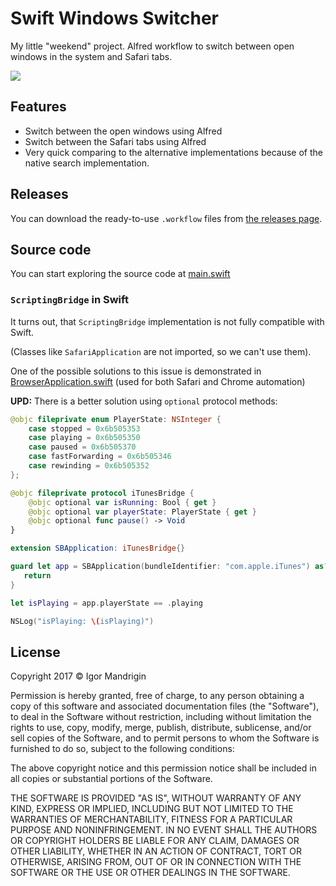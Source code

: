 # Swift Windows Switcher

My little "weekend" project.
Alfred workflow to switch between open windows in the system and Safari tabs.

![](/demo_concise.gif)

## Features
- Switch between the open windows using Alfred
- Switch between the Safari tabs using Alfred
- Very quick comparing to the alternative implementations because of the native search implementation.

## Releases

You can download the ready-to-use `.workflow` files from [the releases page](https://github.com/mandrigin/AlfredSwitchWindows/releases).

## Source code

You can start exploring the source code at [main.swift](EnumWindows/main.swift)

### `ScriptingBridge` in Swift

It turns out, that `ScriptingBridge` implementation is not fully compatible with Swift.

(Classes like `SafariApplication` are not imported, so we can't use them).

One of the possible solutions to this issue is demonstrated in [BrowserApplication.swift](EnumWindows/BrowserApplication.swift)
(used for both Safari and Chrome automation)

**UPD:** There is a better solution using `optional` protocol methods:
```swift
@objc fileprivate enum PlayerState: NSInteger {
    case stopped = 0x6b505353
    case playing = 0x6b505350
    case paused = 0x6b505370
    case fastForwarding = 0x6b505346
    case rewinding = 0x6b505352
};

@objc fileprivate protocol iTunesBridge {
    @objc optional var isRunning: Bool { get }
    @objc optional var playerState: PlayerState { get }
    @objc optional func pause() -> Void
}

extension SBApplication: iTunesBridge{}

guard let app = SBApplication(bundleIdentifier: "com.apple.iTunes") as? iTunesBridge else {
   return
}

let isPlaying = app.playerState == .playing

NSLog("isPlaying: \(isPlaying)")
```

## License

Copyright 2017 © Igor Mandrigin

Permission is hereby granted, free of charge, to any person obtaining a copy of this software and associated documentation files (the "Software"), to deal in the Software without restriction, including without limitation the rights to use, copy, modify, merge, publish, distribute, sublicense, and/or sell copies of the Software, and to permit persons to whom the Software is furnished to do so, subject to the following conditions:

The above copyright notice and this permission notice shall be included in all copies or substantial portions of the Software.

THE SOFTWARE IS PROVIDED "AS IS", WITHOUT WARRANTY OF ANY KIND, EXPRESS OR IMPLIED, INCLUDING BUT NOT LIMITED TO THE WARRANTIES OF MERCHANTABILITY, FITNESS FOR A PARTICULAR PURPOSE AND NONINFRINGEMENT. IN NO EVENT SHALL THE AUTHORS OR COPYRIGHT HOLDERS BE LIABLE FOR ANY CLAIM, DAMAGES OR OTHER LIABILITY, WHETHER IN AN ACTION OF CONTRACT, TORT OR OTHERWISE, ARISING FROM, OUT OF OR IN CONNECTION WITH THE SOFTWARE OR THE USE OR OTHER DEALINGS IN THE SOFTWARE.
